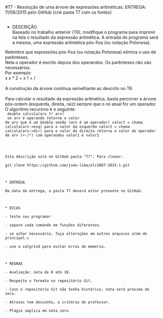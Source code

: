 #T7 - Resolução de uma árvore de expressões aritméticas.
ENTREGA: 11/06/2015 pelo GitHub (crie pasta T7 com os fontes)<br>
<br>
* DESCRIÇÃO<br>
Baseado no trabalho anterior (T6), modifique o programa para imprimir na tela o
resultado da expressão aritmética. A entrada do programa será a mesma, uma
expressão aritmética pós-fixa (ou notação Polonesa).<br>

Relembre que expressões pós-fixa (ou notação Polonesa) elimina o uso de parênteses.<br>
Nela o operador é escrito depois dos operandos. Os parênteses não são necessários.<br>
Por exemplo:<br>
x x * 2 + x 1 + /<br>
<br>
A construção da árvore continua semelhante ao descrito no T6.<br>
<br>
Para calcular o resultado da expressão aritmética, basta percorrer a árvore
pós-ordem (esquerda, direita, raiz) sempre que o nó atual for um operador.<br>
O algoritmo recursivo é o seguinte:<br>
<code>
double calcula(arv_t* arv)</br>
	se arv é operando
		retorna o valor de arv que é um double
	senão (arv é um operador)
		valor1 = chama calcula(arv->esq) para o valor da esquerda
		valor2 = chama calcula(arv->dir) para o valor da direita
		retorna o valor do operador de arv (+-/*) com operandos valor1 e valor2

<br>
Esta descrição está no GitHub pasta "T7". Para clonar:<br>
git clone https://github.com/joao-lima/elc1067-2015-1.git<br>
<br>
* ENTREGA<br>
Na data da entrega, a pasta T7 deverá estar presente no GitHub.<br>
<br>
* DICAS<br>
- teste seu programa!<br>
- separe cada comando em funções diferentes.<br>
- se achar necessário, faça alterações em outros arquivos além do principal.c<br>
- use o valgrind para evitar erros de memória.<br>
<br>
* REGRAS<br>
- Avaliação: nota de 0 até 10.<br>
- Respeite o formato no repositório Git.<br>
- Caso o repositório Git não tenha histórico, nota será próxima do zero.<br>
- Atrasos tem desconto, a critério do professor.<br>
- Plágio implica em nota zero.<br>
<br>
